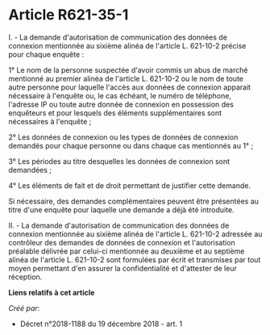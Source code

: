 # Article R621-35-1

I. - La demande d'autorisation de communication des données de connexion mentionnée au sixième alinéa de l'article L.
621-10-2 précise pour chaque enquête :

1° Le nom de la personne suspectée d'avoir commis un abus de marché mentionné au premier alinéa de l'article L. 621-10-2 ou
le nom de toute autre personne pour laquelle l'accès aux données de connexion apparait nécessaire à l'enquête ou, le cas
échéant, le numéro de téléphone, l'adresse IP ou toute autre donnée de connexion en possession des enquêteurs et pour
lesquels des éléments supplémentaires sont nécessaires à l'enquête ;

2° Les données de connexion ou les types de données de connexion demandés pour chaque personne ou dans chaque cas mentionnés
au 1° ;

3° Les périodes au titre desquelles les données de connexion sont demandées ;

4° Les éléments de fait et de droit permettant de justifier cette demande.

Si nécessaire, des demandes complémentaires peuvent être présentées au titre d'une enquête pour laquelle une demande a déjà
été introduite.

II. - La demande d'autorisation de communication des données de connexion mentionnée au sixième alinéa de l'article L.
621-10-2 adressée au contrôleur des demandes de données de connexion et l'autorisation préalable délivrée par celui-ci
mentionnée au deuxième et au septième alinéa de l'article L. 621-10-2 sont formulées par écrit et transmises par tout moyen
permettant d'en assurer la confidentialité et d'attester de leur réception.

**Liens relatifs à cet article**

_Créé par_:

  - Décret n°2018-1188 du 19 décembre 2018 - art. 1
